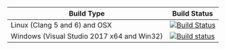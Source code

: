 |Build Type|Build Status|
|----------|------------|
|Linux (Clang 5 and 6) and OSX|[![Build Status](https://travis-ci.org/NeilJustice/ZenUnitTestBench.svg?branch=master)](https://travis-ci.org/NeilJustice/ZenUnitTestBench)|
|Windows (Visual Studio 2017 x64 and Win32)|[![Build status](https://ci.appveyor.com/api/projects/status/5xbu6n9e555voajr?svg=true)](https://ci.appveyor.com/project/NeilJustice/zenunittestbench)|
